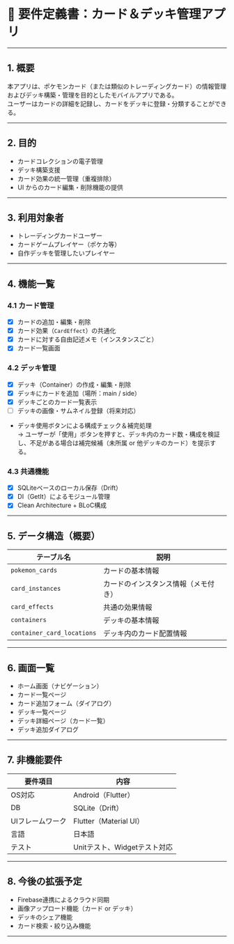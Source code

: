 # 📄 要件定義書：カード＆デッキ管理アプリ

---

## 1. 概要

本アプリは、ポケモンカード（または類似のトレーディングカード）の情報管理およびデッキ構築・管理を目的としたモバイルアプリである。  
ユーザーはカードの詳細を記録し、カードをデッキに登録・分類することができる。

---

## 2. 目的

- カードコレクションの電子管理
- デッキ構築支援
- カード効果の統一管理（重複排除）
- UI からのカード編集・削除機能の提供

---

## 3. 利用対象者

- トレーディングカードユーザー
- カードゲームプレイヤー（ポケカ等）
- 自作デッキを管理したいプレイヤー

---

## 4. 機能一覧

### 4.1 カード管理

- [x] カードの追加・編集・削除
- [x] カード効果（`CardEffect`）の共通化
- [x] カードに対する自由記述メモ（インスタンスごと）
- [x] カード一覧画面

### 4.2 デッキ管理

- [x] デッキ（Container）の作成・編集・削除
- [x] デッキにカードを追加（場所：main / side）
- [x] デッキごとのカード一覧表示
- [ ] デッキの画像・サムネイル登録（将来対応）
- デッキ使用ボタンによる構成チェック＆補完処理  
  → ユーザーが「使用」ボタンを押すと、デッキ内のカード数・構成を検証し、不足がある場合は補完候補（未所属 or 他デッキのカード）を提示する。

### 4.3 共通機能

- [x] SQLiteベースのローカル保存（Drift）
- [x] DI（GetIt）によるモジュール管理
- [x] Clean Architecture + BLoC構成

---

## 5. データ構造（概要）

| テーブル名                    | 説明                               |
|------------------------------|------------------------------------|
| `pokemon_cards`              | カードの基本情報                   |
| `card_instances`             | カードのインスタンス情報（メモ付き）|
| `card_effects`               | 共通の効果情報                     |
| `containers`                 | デッキの基本情報                   |
| `container_card_locations`   | デッキ内のカード配置情報           |

---

## 6. 画面一覧

- ホーム画面（ナビゲーション）
- カード一覧ページ
- カード追加フォーム（ダイアログ）
- デッキ一覧ページ
- デッキ詳細ページ（カード一覧）
- デッキ追加ダイアログ

---

## 7. 非機能要件

| 要件項目       | 内容                           |
|----------------|--------------------------------|
| OS対応         | Android（Flutter）             |
| DB             | SQLite（Drift）                |
| UIフレームワーク | Flutter（Material UI）          |
| 言語           | 日本語                         |
| テスト         | Unitテスト、Widgetテスト対応   |

---

## 8. 今後の拡張予定

- Firebase連携によるクラウド同期
- 画像アップロード機能（カード or デッキ）
- デッキのシェア機能
- カード検索・絞り込み機能

---

